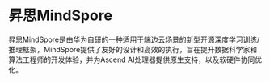 # 昇思MindSpore

昇思MindSpore是由华为自研的一种适用于端边云场景的新型开源深度学习训练/推理框架，MindSpore提供了友好的设计和高效的执行，旨在提升数据科学家和算法工程师的开发体验，并为Ascend AI处理器提供原生支持，以及软硬件协同优化。